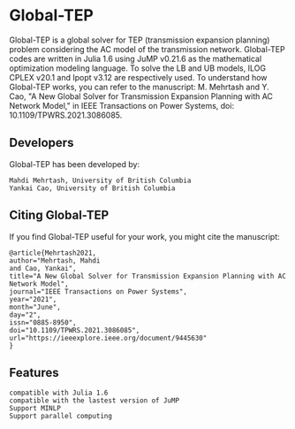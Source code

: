 # Global-TEP
Global-TEP is a global solver for TEP (transmission expansion planning) problem considering the AC model of the transmission network. Global-TEP codes are written in Julia 1.6 using JuMP v0.21.6 as the mathematical optimization modeling language. To solve the LB and UB models, ILOG CPLEX v20.1 and Ipopt v3.12 are respectively used.
To understand how Global-TEP works, you can refer to the manuscript: M. Mehrtash and Y. Cao, "A New Global Solver for Transmission Expansion Planning with AC Network Model," in IEEE Transactions on Power Systems, doi: 10.1109/TPWRS.2021.3086085.

## Developers
Global-TEP has been developed by:
    
    Mahdi Mehrtash, University of British Columbia
    Yankai Cao, University of British Columbia
    
## Citing Global-TEP
If you find Global-TEP useful for your work, you might cite the manuscript:

    @article{Mehrtash2021,
    author="Mehrtash, Mahdi
    and Cao, Yankai",
    title="A New Global Solver for Transmission Expansion Planning with AC Network Model",
    journal="IEEE Transactions on Power Systems",
    year="2021",
    month="June",
    day="2",
    issn="0885-8950",
    doi="10.1109/TPWRS.2021.3086085",
    url="https://ieeexplore.ieee.org/document/9445630"
    }

## Features
    compatible with Julia 1.6
    compatible with the lastest version of JuMP
    Support MINLP
    Support parallel computing
    
